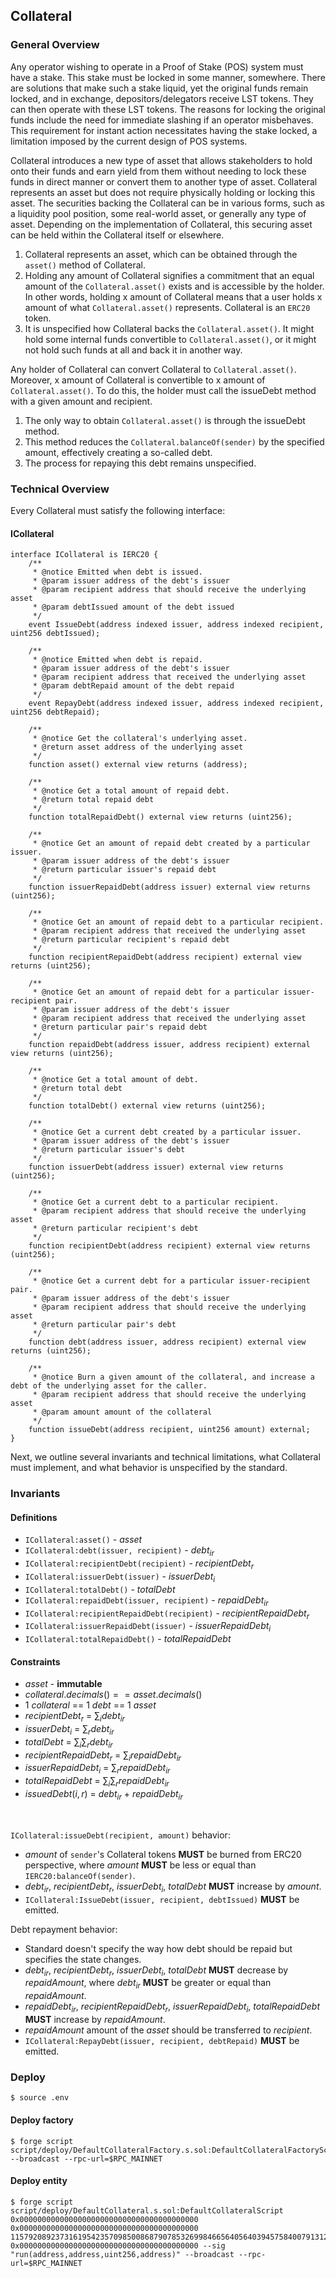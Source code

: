 ## Collateral

### General Overview

Any operator wishing to operate in a Proof of Stake (POS) system must have a stake. This stake must be locked in some manner, somewhere. There are solutions that make such a stake liquid, yet the original funds remain locked, and in exchange, depositors/delegators receive LST tokens. They can then operate with these LST tokens. The reasons for locking the original funds include the need for immediate slashing if an operator misbehaves. This requirement for instant action necessitates having the stake locked, a limitation imposed by the current design of POS systems.

Collateral introduces a new type of asset that allows stakeholders to hold onto their funds and earn yield from them without needing to lock these funds in direct manner or convert them to another type of asset. Collateral represents an asset but does not require physically holding or locking this asset. The securities backing the Collateral can be in various forms, such as a liquidity pool position, some real-world asset, or generally any type of asset. Depending on the implementation of Collateral, this securing asset can be held within the Collateral itself or elsewhere.

1. Collateral represents an asset, which can be obtained through the `asset()` method of Collateral.
2. Holding any amount of Collateral signifies a commitment that an equal amount of the `Collateral.asset()` exists and is accessible by the holder. In other words, holding x amount of Collateral means that a user holds x amount of what `Collateral.asset()` represents. Collateral is an `ERC20` token.
3. It is unspecified how Collateral backs the `Collateral.asset()`. It might hold some internal funds convertible to `Collateral.asset()`, or it might not hold such funds at all and back it in another way.

Any holder of Collateral can convert Collateral to `Collateral.asset()`. Moreover, x amount of Collateral is convertible to x amount of `Collateral.asset()`. To do this, the holder must call the issueDebt method with a given amount and recipient.

1. The only way to obtain `Collateral.asset()` is through the issueDebt method.
2. This method reduces the `Collateral.balanceOf(sender)` by the specified amount, effectively creating a so-called debt.
3. The process for repaying this debt remains unspecified.

### Technical Overview

Every Collateral must satisfy the following interface:

#### ICollateral

```solidity
interface ICollateral is IERC20 {
    /**
     * @notice Emitted when debt is issued.
     * @param issuer address of the debt's issuer
     * @param recipient address that should receive the underlying asset
     * @param debtIssued amount of the debt issued
     */
    event IssueDebt(address indexed issuer, address indexed recipient, uint256 debtIssued);

    /**
     * @notice Emitted when debt is repaid.
     * @param issuer address of the debt's issuer
     * @param recipient address that received the underlying asset
     * @param debtRepaid amount of the debt repaid
     */
    event RepayDebt(address indexed issuer, address indexed recipient, uint256 debtRepaid);

    /**
     * @notice Get the collateral's underlying asset.
     * @return asset address of the underlying asset
     */
    function asset() external view returns (address);

    /**
     * @notice Get a total amount of repaid debt.
     * @return total repaid debt
     */
    function totalRepaidDebt() external view returns (uint256);

    /**
     * @notice Get an amount of repaid debt created by a particular issuer.
     * @param issuer address of the debt's issuer
     * @return particular issuer's repaid debt
     */
    function issuerRepaidDebt(address issuer) external view returns (uint256);

    /**
     * @notice Get an amount of repaid debt to a particular recipient.
     * @param recipient address that received the underlying asset
     * @return particular recipient's repaid debt
     */
    function recipientRepaidDebt(address recipient) external view returns (uint256);

    /**
     * @notice Get an amount of repaid debt for a particular issuer-recipient pair.
     * @param issuer address of the debt's issuer
     * @param recipient address that received the underlying asset
     * @return particular pair's repaid debt
     */
    function repaidDebt(address issuer, address recipient) external view returns (uint256);

    /**
     * @notice Get a total amount of debt.
     * @return total debt
     */
    function totalDebt() external view returns (uint256);

    /**
     * @notice Get a current debt created by a particular issuer.
     * @param issuer address of the debt's issuer
     * @return particular issuer's debt
     */
    function issuerDebt(address issuer) external view returns (uint256);

    /**
     * @notice Get a current debt to a particular recipient.
     * @param recipient address that should receive the underlying asset
     * @return particular recipient's debt
     */
    function recipientDebt(address recipient) external view returns (uint256);

    /**
     * @notice Get a current debt for a particular issuer-recipient pair.
     * @param issuer address of the debt's issuer
     * @param recipient address that should receive the underlying asset
     * @return particular pair's debt
     */
    function debt(address issuer, address recipient) external view returns (uint256);

    /**
     * @notice Burn a given amount of the collateral, and increase a debt of the underlying asset for the caller.
     * @param recipient address that should receive the underlying asset
     * @param amount amount of the collateral
     */
    function issueDebt(address recipient, uint256 amount) external;
}
```

Next, we outline several invariants and technical limitations, what Collateral must implement, and what behavior is unspecified by the standard.

### Invariants

#### Definitions

- `ICollateral:asset()` - $asset$
- `ICollateral:debt(issuer, recipient)` - $debt_{ir}$
- `ICollateral:recipientDebt(recipient)` - $recipientDebt_{r}$
- `ICollateral:issuerDebt(issuer)` - $issuerDebt_{i}$
- `ICollateral:totalDebt()` - $totalDebt$
- `ICollateral:repaidDebt(issuer, recipient)` - $repaidDebt_{ir}$
- `ICollateral:recipientRepaidDebt(recipient)` - $recipientRepaidDebt_{r}$
- `ICollateral:issuerRepaidDebt(issuer)` - $issuerRepaidDebt_{i}$
- `ICollateral:totalRepaidDebt()` - $totalRepaidDebt$

#### Constraints

- $asset$ - **immutable**
- $collateral.decimals() == asset.decimals()$
- $1$ $collateral$ == $1$ $debt$ == $1$ $asset$
- $recipientDebt_{r}$ = $\sum_{i} debt_{ir}$
- $issuerDebt_{i}$ = $\sum_{r} debt_{ir}$
- $totalDebt$ = $\sum_{i}\sum_{r} debt_{ir}$
- $recipientRepaidDebt_{r}$ = $\sum_{i} repaidDebt_{ir}$
- $issuerRepaidDebt_{i}$ = $\sum_{r} repaidDebt_{ir}$
- $totalRepaidDebt$ = $\sum_{i}\sum_{r} repaidDebt_{ir}$
- $issuedDebt(i, r)$ = $debt_{ir}$ + $repaidDebt_{ir}$

<br/>

`ICollateral:issueDebt(recipient, amount)` behavior:

- $amount$ of `sender`'s Collateral tokens **MUST** be burned from ERC20 perspective, where $amount$ **MUST** be less or equal than `IERC20:balanceOf(sender)`.
- $debt_{ir}$, $recipientDebt_{r}$, $issuerDebt_{i}$, $totalDebt$ **MUST** increase by $amount$.
- `ICollateral:IssueDebt(issuer, recipient, debtIssued)` **MUST** be emitted.

Debt repayment behavior:

- Standard doesn't specify the way how debt should be repaid but specifies the state changes.
- $debt_{ir}$, $recipientDebt_{r}$, $issuerDebt_{i}$, $totalDebt$ **MUST** decrease by $repaidAmount$, where $debt_{ir}$ **MUST** be greater or equal than $repaidAmount$.
- $repaidDebt_{ir}$, $recipientRepaidDebt_{r}$, $issuerRepaidDebt_{i}$, $totalRepaidDebt$ **MUST** increase by $repaidAmount$.
- $repaidAmount$ amount of the $asset$ should be transferred to $recipient$.
- `ICollateral:RepayDebt(issuer, recipient, debtRepaid)` **MUST** be emitted.

### Deploy

```shell
$ source .env
```

#### Deploy factory

```shell
$ forge script script/deploy/DefaultCollateralFactory.s.sol:DefaultCollateralFactoryScript --broadcast --rpc-url=$RPC_MAINNET
```

#### Deploy entity

```shell
$ forge script script/deploy/DefaultCollateral.s.sol:DefaultCollateralScript 0x0000000000000000000000000000000000000000 0x0000000000000000000000000000000000000000 115792089237316195423570985008687907853269984665640564039457584007913129639935 0x0000000000000000000000000000000000000000 --sig "run(address,address,uint256,address)" --broadcast --rpc-url=$RPC_MAINNET
```
